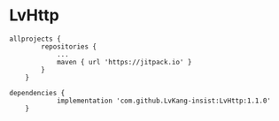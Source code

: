 # LvHttp

```
allprojects {
		repositories {
			...
			maven { url 'https://jitpack.io' }
		}
	}
```

```
dependencies {
	        implementation 'com.github.LvKang-insist:LvHttp:1.1.0'
	}
  
```
  
 

